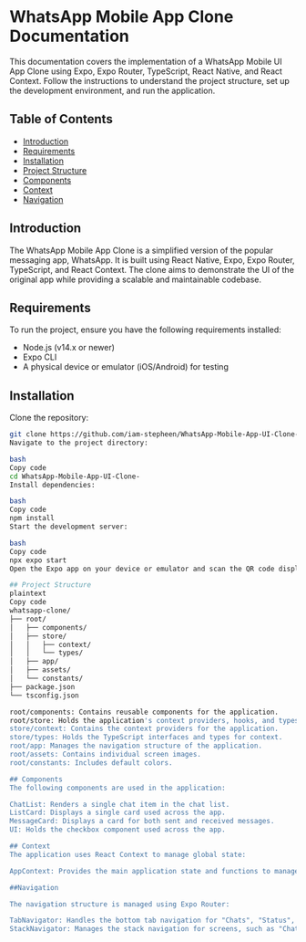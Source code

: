 # WhatsApp Mobile App Clone Documentation

This documentation covers the implementation of a WhatsApp Mobile UI App Clone using Expo, Expo Router, TypeScript, React Native, and React Context. Follow the instructions to understand the project structure, set up the development environment, and run the application.

## Table of Contents

- [Introduction](#introduction)
- [Requirements](#requirements)
- [Installation](#installation)
- [Project Structure](#project-structure)
- [Components](#components)
- [Context](#context)
- [Navigation](#navigation)

## Introduction

The WhatsApp Mobile App Clone is a simplified version of the popular messaging app, WhatsApp. It is built using React Native, Expo, Expo Router, TypeScript, and React Context. The clone aims to demonstrate the UI of the original app while providing a scalable and maintainable codebase.

## Requirements

To run the project, ensure you have the following requirements installed:

- Node.js (v14.x or newer)
- Expo CLI
- A physical device or emulator (iOS/Android) for testing

## Installation

Clone the repository:

```bash
git clone https://github.com/iam-stepheen/WhatsApp-Mobile-App-UI-Clone-.git
Navigate to the project directory:

bash
Copy code
cd WhatsApp-Mobile-App-UI-Clone-
Install dependencies:

bash
Copy code
npm install
Start the development server:

bash
Copy code
npx expo start
Open the Expo app on your device or emulator and scan the QR code displayed in your terminal.

## Project Structure
plaintext
Copy code
whatsapp-clone/
├── root/
│   ├── components/
│   ├── store/
│   │   ├── context/
│   │   └── types/
│   ├── app/
│   ├── assets/
│   └── constants/
├── package.json
└── tsconfig.json

root/components: Contains reusable components for the application.
root/store: Holds the application's context providers, hooks, and types.
store/context: Contains the context providers for the application.
store/types: Holds the TypeScript interfaces and types for context.
root/app: Manages the navigation structure of the application.
root/assets: Contains individual screen images.
root/constants: Includes default colors.

## Components
The following components are used in the application:

ChatList: Renders a single chat item in the chat list.
ListCard: Displays a single card used across the app.
MessageCard: Displays a card for both sent and received messages.
UI: Holds the checkbox component used across the app.

## Context
The application uses React Context to manage global state:

AppContext: Provides the main application state and functions to manage it.

##Navigation

The navigation structure is managed using Expo Router:

TabNavigator: Handles the bottom tab navigation for "Chats", "Status", "Settings", and "Calls".
StackNavigator: Manages the stack navigation for screens, such as "Chat", etc.

